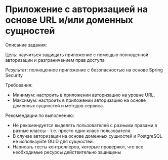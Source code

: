 # Приложение с авторизацией на основе URL и/или доменных сущностей

Описание задания:

Цель: научиться защищать приложение с помощью полноценной авторизации и разграничением прав доступа

Результат: полноценное приложение с безопасностью на основе Spring Security

Требования:

- Минимум: настроить в приложении авторизацию на уровне URL.
- Максимум: настроить в приложении авторизацию на основе доменных сущностей и методов сервиса.

Рекомендации по выполнению:

- Не рекомендуется выделять пользователей с разными правами в разные классы - т.е. просто один класс пользователя.
- В случае авторизации на основе доменных сущностей и PostgreSQL не используйте GUID для сущностей.
- Написать тесты контроллеров, которые проверяют, что все необходимые ресурсы действительно защищены